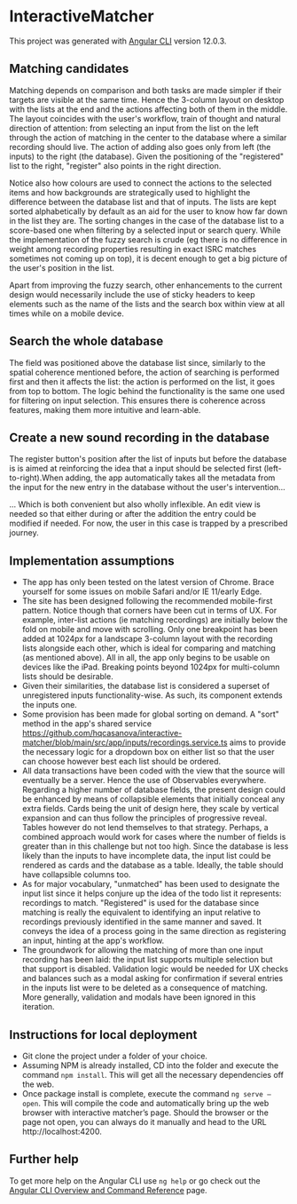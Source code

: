# InteractiveMatcher

This project was generated with [Angular CLI](https://github.com/angular/angular-cli) version 12.0.3.


## Matching candidates

Matching depends on comparison and both tasks are made simpler if their targets are visible at the same time. Hence the 3-column layout on desktop with the lists at the end and the actions affecting both of them in the middle. The layout coincides with the user's workflow, train of thought and natural direction of attention: from selecting an input from the list on the left through the action of matching in the center to the database where a similar recording should live. The action of adding also goes only from left (the inputs) to the right (the database). Given the positioning of the "registered" list to the right, "register" also points in the right direction. 

Notice also how colours are used to connect the actions to the selected items and how backgrounds are strategically used to highlight the difference between the database list and that of inputs. The lists are kept sorted alphabetically by default as an aid for the user to know how far down in the list they are. The sorting changes in the case of the database list to a score-based one when filtering by a selected input or search query. While the implementation of the fuzzy search is crude (eg there is no difference in weight among recording properties resulting in exact ISRC matches sometimes not coming up on top), it is decent enough to get a big picture of the user's position in the list. 

Apart from improving the fuzzy search, other enhancements to the current design would necessarily include the use of sticky headers to keep elements such as the name of the lists and the search box within view at all times while on a mobile device.


## Search the whole database

The field was positioned above the database list since, similarly to the spatial coherence mentioned before, the action of searching is performed first and then it affects the list: the action is performed on the list, it goes from top to bottom. The logic behind the functionality is the same one used for filtering on input selection. This ensures there is coherence across features, making them more intuitive and learn-able.


## Create a new sound recording in the database

The register button's position after the list of inputs but before the database is is aimed at reinforcing the idea that a input should be selected first (left-to-right).When adding, the app automatically takes all the metadata from the input for the new entry in the database without the user's intervention...

... Which is both convenient but also wholly inflexible. An edit view is needed so that either during or after the addition the entry could be modified if needed. For now, the user in this case is trapped by a prescribed journey.


## Implementation assumptions

- The app has only been tested on the latest version of Chrome. Brace yourself for some issues on mobile Safari and/or IE 11/early Edge.
- The site has been designed following the recommended mobile-first pattern. Notice though that corners have been cut in terms of UX. For example, inter-list actions (ie matching recordings) are initially below the fold on mobile and move with scrolling. Only one breakpoint has been added at 1024px for a landscape 3-column layout with the recording lists alongside each other, which is ideal for comparing and matching (as mentioned above). All in all, the app only begins to be usable on devices like the iPad. Breaking points beyond 1024px for multi-column lists should be desirable.
- Given their similarities, the database list is considered a superset of unregistered inputs functionality-wise. As such, its component extends the inputs one.
- Some provision has been made for global sorting on demand. A "sort" method in the app's shared service https://github.com/hqcasanova/interactive-matcher/blob/main/src/app/inputs/recordings.service.ts aims to provide the necessary logic for a dropdown box on either list so that the user can choose however best each list should be ordered.
- All data transactions have been coded with the view that the source will eventually be a server. Hence the use of Observables everywhere. Regarding a higher number of database fields, the present design could be enhanced by means of collapsible elements that initially conceal any extra fields. Cards being the unit of design here, they scale by vertical expansion and can thus follow the principles of progressive reveal. Tables however do not lend themselves to that strategy. Perhaps, a combined approach would work for cases where the number of fields is greater than in this challenge but not too high. Since the database is less likely than the inputs to have incomplete data, the input list could be rendered as cards and the database as a table. Ideally, the table should have collapsible columns too.
- As for major vocabulary, "unmatched" has been used to designate the input list since it helps conjure up the idea of the todo list it represents: recordings to match. "Registered" is used for the database since matching is really the equivalent to identifying an input relative to recordings previously identified in the same manner and saved. It conveys the idea of a process going in the same direction as registering an input, hinting at the app's workflow.
- The groundwork for allowing the matching of more than one input recording has been laid: the input list supports multiple selection but that support is disabled. Validation logic would be needed for UX checks and balances such as a modal asking for confirmation if several entries in the inputs list were to be deleted as a consequence of matching. More generally, validation and modals have been ignored in this iteration.


## Instructions for local deployment

- Git clone the project under a folder of your choice.
- Assuming NPM is already installed, CD into the folder and execute the command `npm install`. This will get all the necessary dependencies off the web.
- Once package install is complete, execute the command `ng serve —open`. This will compile the code and automatically bring up the web browser with interactive matcher’s page. Should the browser or the page not open, you can always do it manually and head to the URL http://localhost:4200.


## Further help

To get more help on the Angular CLI use `ng help` or go check out the [Angular CLI Overview and Command Reference](https://angular.io/cli) page.
